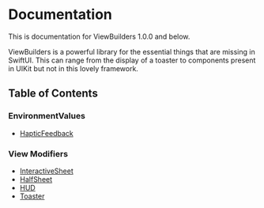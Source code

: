 # Documentation
This is documentation for ViewBuilders 1.0.0 and below.

ViewBuilders is a powerful library for the essential things that are missing in SwiftUI. This can range from the display of a toaster to components present in UIKit but not in this lovely framework.

## Table of Contents

### EnvironmentValues
- [HapticFeedback](HapticFeedback.md)

### View Modifiers
- [InteractiveSheet](InteractiveSheet.md)
- [HalfSheet](HalfSheet.md)
- [HUD](./HUD/README.md)
- [Toaster](./Toaster/README.md)
